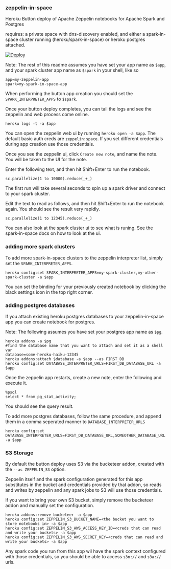 ### zeppelin-in-space

Heroku Button deploy of Apache Zeppelin notebooks for Apache Spark and Postgres

requires: a private space with dns-discovery enabled, and either a spark-in-space cluster running (heroku/spark-in-space)
or heroku postgres attached.

[![Deploy](https://www.herokucdn.com/deploy/button.svg)](https://heroku.com/deploy?template=https://github.com/heroku/zeppelin-in-space)

Note: The rest of this readme assumes you have set your app name as `$app`, and your spark cluster app name as `$spark` in your shell, like so 

```
app=my-zeppelin-app
spark=my-spark-in-space-app
```

When performing the button app creation you should set the `SPARK_INTERPRETER_APPS` to `$spark`.

Once your button deploy completes, you can tail the logs and see the zeppelin and web process come online.

```
heroku logs -t -a $app
```

You can open the zeppelin web ui by running `heroku open -a $app`. The default basic auth creds are `zeppelin:space`. If
you set different credentials during app creation use those credentials.

Once you see the zeppelin ui, click `Create new note`, and name the note. You will be taken to the UI for the note.

Enter the following text, and then hit Shift+Enter to run the notebook.

```
sc.parallelize(1 to 10000).reduce(_+_)
```

The first run will take several seconds to spin up a spark driver and connect to your spark cluster.

Edit the text to read as follows, and then hit Shift+Enter to run the notebook again. You should see the result very rapidly.

```
sc.parallelize(1 to 12345).reduce(_+_)
```

You can also look at the spark cluster ui to see what is runing. See the spark-in-space docs on how to look at the ui.

### adding more spark clusters

To add more spark-in-space clusters to the zeppelin interpreter list, simply set the `SPARK_INTERPRETER_APPS`.

```
heroku config:set SPARK_INTERPRETER_APPS=my-spark-cluster,my-other-spark-cluster -a $app
```

You can set the binding for your previously created notebook by clicking the black settings icon in the top right corner.


### adding postgres databases

If you attach existing heroku postgres databases to your zeppelin-in-space app you can create notebook for postgres.

Note: The following assumes you have set your postgres app name as `$pg`.

```
heroku addons -a $pg
#find the database name that you want to attach and set it as a shell var
database=some-heroku-haiku-12345
heroku addons:attach $database -a $app --as FIRST_DB
heroku config:set DATABASE_INTERPRETER_URLS=FIRST_DB_DATABASE_URL -a $app
```

Once the zeppelin app restarts, create a new note, enter the following and execute it.

```
%psql
select * from pg_stat_activity;
```

You should see the query result.

To add more postgres databases, follow the same procedure, and append them in a comma seperated manner to `DATABASE_INTERPRETER_URLS`

```
heroku config:set DATABASE_INTERPRETER_URLS=FIRST_DB_DATABASE_URL,SOMEOTHER_DATABASE_URL -a $app
```


### S3 Storage

By default the button deploy uses S3 via the bucketeer addon, created with the `--as ZEPPELIN_S3` option.

Zeppelin itself and the spark configuration generated for this app substitutes in the bucket and credentials provided by that addon, 
so reads and writes by zeppelin and any spark jobs to S3 will use those credentials.

If you want to bring your own S3 bucket, simply remove the bucketeer addon and manually set the configuration.


```
heroku addons:remove bucketeer -a $app
heroku config:set ZEPPELIN_S3_BUCKET_NAME=<the bucket you want to store notebooks in> -a $app
heroku config:set ZEPPELIN_S3_AWS_ACCESS_KEY_ID=<creds that can read and write your buckets> -a $app
heroku config:set ZEPPELIN_S3_AWS_SECRET_KEY=<creds that can read and write your buckets> -a $app
```

Any spark code you run from this app wil have the spark context configured with those credentials, so you should be able to access
`s3n://` and `s3a://` urls.

